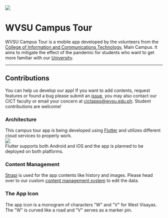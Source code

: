 <img src="app_icon.svg"/>

# WVSU Campus Tour

WVSU Campus Tour is a mobile app developed by the volunteers from the [College of Information and Communications Technology](https://cictwvsu.com/), Main Campus. It aims to mitigate the effect of the pandemic for students who want to get more familiar with our [University](https://wvsu.edu.ph).

------

## Contributions

You can help us develop our app! If you want to add contents, request features or found a bug please submit an [issue](https://github.com/wvsu-cict-code/wvsu-tour-app/issues), you may also contact our CICT faculty or email your concern at cictapps@wvsu.edu.ph. Student contributions are welcome!

### Architecture

This campus tour app is being developed using [Flutter](https://flutter.dev/) and utilizes different cloud services to properly work.
<br />
<img src="arch.svg"/>
<br />
Flutter supports both Android and iOS and the app is planned to be deployed on both platforms.

### Content Management

[Strapi](https://strapi.io/) is used for the app contents like history and images. Please head over to our custom [content management system](http://128.199.253.64:1337/) to edit the data.	



### The App Icon

The app icon is a monogram of characters "W" and "V" for West Visayas. The "W" is curved like a road and "V" serves as a marker pin.

